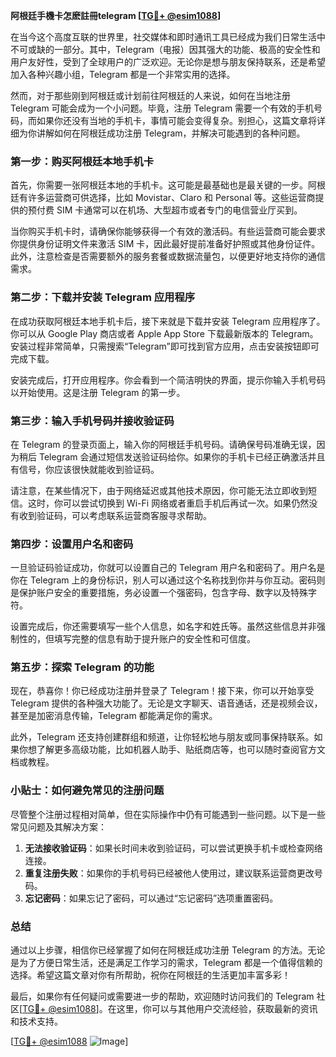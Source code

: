 **阿根廷手機卡怎麽註冊telegram [[TG💪+ @esim1088](https://t.me/s/esim1088)]**

在当今这个高度互联的世界里，社交媒体和即时通讯工具已经成为我们日常生活中不可或缺的一部分。其中，Telegram（电报）因其强大的功能、极高的安全性和用户友好性，受到了全球用户的广泛欢迎。无论你是想与朋友保持联系，还是希望加入各种兴趣小组，Telegram 都是一个非常实用的选择。

然而，对于那些刚到阿根廷或计划前往阿根廷的人来说，如何在当地注册 Telegram 可能会成为一个小问题。毕竟，注册 Telegram 需要一个有效的手机号码，而如果你还没有当地的手机卡，事情可能会变得复杂。别担心，这篇文章将详细为你讲解如何在阿根廷成功注册 Telegram，并解决可能遇到的各种问题。

### 第一步：购买阿根廷本地手机卡

首先，你需要一张阿根廷本地的手机卡。这可能是最基础也是最关键的一步。阿根廷有许多运营商可供选择，比如 Movistar、Claro 和 Personal 等。这些运营商提供的预付费 SIM 卡通常可以在机场、大型超市或者专门的电信营业厅买到。

当你购买手机卡时，请确保你能够获得一个有效的激活码。有些运营商可能会要求你提供身份证明文件来激活 SIM 卡，因此最好提前准备好护照或其他身份证件。此外，注意检查是否需要额外的服务套餐或数据流量包，以便更好地支持你的通信需求。

### 第二步：下载并安装 Telegram 应用程序

在成功获取阿根廷本地手机卡后，接下来就是下载并安装 Telegram 应用程序了。你可以从 Google Play 商店或者 Apple App Store 下载最新版本的 Telegram。安装过程非常简单，只需搜索“Telegram”即可找到官方应用，点击安装按钮即可完成下载。

安装完成后，打开应用程序。你会看到一个简洁明快的界面，提示你输入手机号码以开始使用。这是注册 Telegram 的第一步。

### 第三步：输入手机号码并接收验证码

在 Telegram 的登录页面上，输入你的阿根廷手机号码。请确保号码准确无误，因为稍后 Telegram 会通过短信发送验证码给你。如果你的手机卡已经正确激活并且有信号，你应该很快就能收到验证码。

请注意，在某些情况下，由于网络延迟或其他技术原因，你可能无法立即收到短信。这时，你可以尝试切换到 Wi-Fi 网络或者重启手机后再试一次。如果仍然没有收到验证码，可以考虑联系运营商客服寻求帮助。

### 第四步：设置用户名和密码

一旦验证码验证成功，你就可以设置自己的 Telegram 用户名和密码了。用户名是你在 Telegram 上的身份标识，别人可以通过这个名称找到你并与你互动。密码则是保护账户安全的重要措施，务必设置一个强密码，包含字母、数字以及特殊字符。

设置完成后，你还需要填写一些个人信息，如名字和姓氏等。虽然这些信息并非强制性的，但填写完整的信息有助于提升账户的安全性和可信度。

### 第五步：探索 Telegram 的功能

现在，恭喜你！你已经成功注册并登录了 Telegram！接下来，你可以开始享受 Telegram 提供的各种强大功能了。无论是文字聊天、语音通话，还是视频会议，甚至是加密消息传输，Telegram 都能满足你的需求。

此外，Telegram 还支持创建群组和频道，让你轻松地与朋友或同事保持联系。如果你想了解更多高级功能，比如机器人助手、贴纸商店等，也可以随时查阅官方文档或教程。

### 小贴士：如何避免常见的注册问题

尽管整个注册过程相对简单，但在实际操作中仍有可能遇到一些问题。以下是一些常见问题及其解决方案：

1. **无法接收验证码**：如果长时间未收到验证码，可以尝试更换手机卡或检查网络连接。
2. **重复注册失败**：如果你的手机号码已经被他人使用过，建议联系运营商更改号码。
3. **忘记密码**：如果忘记了密码，可以通过“忘记密码”选项重置密码。

### 总结

通过以上步骤，相信你已经掌握了如何在阿根廷成功注册 Telegram 的方法。无论是为了方便日常生活，还是满足工作学习的需求，Telegram 都是一个值得信赖的选择。希望这篇文章对你有所帮助，祝你在阿根廷的生活更加丰富多彩！

最后，如果你有任何疑问或需要进一步的帮助，欢迎随时访问我们的 Telegram 社区[[TG💪+ @esim1088](https://t.me/s/esim1088)]。在这里，你可以与其他用户交流经验，获取最新的资讯和技术支持。

[[TG💪+ @esim1088](https://t.me/s/esim1088) ![Image](https://i.postimg.cc/4NQfJmqS/Snipaste-2025-05-13-00-14-12.png)]